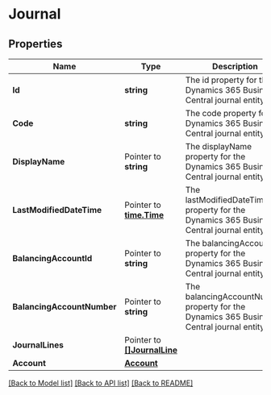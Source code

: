 # Journal

## Properties

Name | Type | Description | Notes
------------ | ------------- | ------------- | -------------
**Id** | **string** | The id property for the Dynamics 365 Business Central journal entity | [optional] 
**Code** | **string** | The code property for the Dynamics 365 Business Central journal entity | [optional] 
**DisplayName** | Pointer to **string** | The displayName property for the Dynamics 365 Business Central journal entity | [optional] 
**LastModifiedDateTime** | Pointer to [**time.Time**](time.Time.md) | The lastModifiedDateTime property for the Dynamics 365 Business Central journal entity | [optional] 
**BalancingAccountId** | Pointer to **string** | The balancingAccountId property for the Dynamics 365 Business Central journal entity | [optional] 
**BalancingAccountNumber** | Pointer to **string** | The balancingAccountNumber property for the Dynamics 365 Business Central journal entity | [optional] 
**JournalLines** | Pointer to [**[]JournalLine**](journalLine.md) |  | [optional] 
**Account** | [**Account**](account.md) |  | [optional] 

[[Back to Model list]](../README.md#documentation-for-models) [[Back to API list]](../README.md#documentation-for-api-endpoints) [[Back to README]](../README.md)


